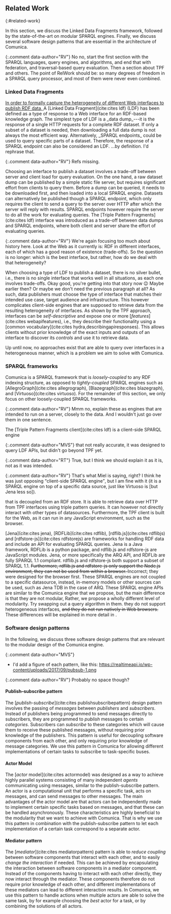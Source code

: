 ## Related Work
{:#related-work}

In this section, we discuss the Linked Data Fragments framework,
followed by the state-of-the-art on modular SPARQL engines.
Finally, we discuss several software design patterns that are essential in the architecture of Comunica.

{:.comment data-author="RV"}
No no, start the first section with
the SPARQL languages, query engines, and algorithms,
and end that with federation,
and traversal-based query evaluation.
Then a section about TPF and others.
The point of RelWork should be:
so many degrees of freedom in a SPARQL query processor,
and most of them were never even combined.

### Linked Data Fragments

<ins class="comment" data-author="RV">
In order to formally capture the heterogeneity of different Web interfaces to publish RDF data,
</ins>
A [Linked Data Fragment](cite:cites ldf) (LDF) has been defined as a type of response to a Web interface for an RDF-based knowledge graph.
The simplest type of LDF is a _data dump_---it is the response of a single HTTP requests for a complete RDF dataset.
If only a subset of a dataset is needed, then downloading a full data dump is not always the most efficient way.
Alternatively, _SPARQL endpoints_ could be used to query specific parts of a dataset.
Therefore, the response of a SPARQL endpoint can also be considered an LDF.
<span class="comment" data-author="RV">…by definition. I'd rephrase that.</span>

{:.comment data-author="RV"}
Refs missing.

Choosing an interface to publish a dataset involves a trade-off between server and client load for query evaluation.
On the one hand, a raw dataset dump can be published by a simple static file server,
but requires significant effort from clients to query them.
Before a dump can be queried, it needs to be downloaded first, and then loaded into a local SPARQL engine.
Datasets can alternatively be published though a SPARQL endpoint,
which only requires the client to send a query to the server over HTTP after which the server will reply with results.
SPARQL endpoints however require the server to do all the work for evaluating queries.
The [Triple Pattern Fragments](cite:cites ldf) interface was introduced as a trade-off
between data dumps and SPARQL endpoints, where both client and server share the effort of evaluating queries.

{:.comment data-author="RV"}
We're again focusing too much about history here.
Look at the Web as it currently is:
RDF in different interfaces,
each of which has a good reason of existence (trade-offs).
So the question is no longer: which is the best interface,
but rather, how do we deal with that heterogeneity?

When choosing a type of LDF to publish a dataset, there is no silver bullet,
i.e., there is no single interface that works well in all situations, as each one involves trade-offs.
<span class="comment" data-author="RV">Okay good, you're getting into that story now 😉 Maybe earlier then? Or maybe we don't need the previous paragraph at all?</span>
As such, data publishers must choose the type of interface that matches their intended use case, target audience and infrastructure.
This however complicates client-side engines that are supposed to retrieve data from the resulting heterogeneity of interfaces.
As shown by the TPF approach, interfaces can be _self-descriptive_ and expose one or more [_features_](cite:cites webapifeatures),
i.e., they describe their functionality using a [common vocabulary](cite:cites hydra,describingapiresponses).
This allows clients without prior knowledge of the exact inputs and outputs of an interface
to discover its _controls_ and use it to retrieve data.

Up until now, no approaches exist that are able to query over interfaces in a heterogeneous manner,
which is a problem we aim to solve with Comunica.

### SPARQL frameworks

Comunica is a SPARQL framework that is _loosely-coupled_ to any RDF indexing structure,
as opposed to _tightly-coupled_ SPARQL engines such as
[AllegroGraph](cite:cites allegrograph), [Blazegraph](cite:cites blazegraph), and [Virtuoso](cite:cites virtuoso).
For the remainder of this section, we only focus on other loosely-coupled SPARQL frameworks.

{:.comment data-author="RV"}
Mmm no, explain these as engines that are intended to run on a server,
closely to the data.
And I wouldn't just go over them in one sentence.

The [Triple Pattern Fragments client](cite:cites ldf) is a client-side SPARQL engine 

{:.comment data-author="MVS"}
that not really accurate, it was designed to query LDF APIs, but didn't go beyond TPF yet.

{:.comment data-author="RT"}
True, but I think we should explain it as it is, not as it was intended.

{:.comment data-author="RV"}
That's what Miel is saying, right?
I think he was just opposing <q>client-side SPARQL engine</q>,
but I am fine with it
(it is a SPARQL engine on top of a specific data source,
just like Virtuoso is [but Jena less so]).

that is decoupled from an RDF store.
It is able to retrieve data over HTTP from TPF interfaces using triple pattern queries.
It can however not directly interact with other types of datasources.
Furthermore, the TPF client is built for the Web, as it can run in any JavaScript environment, such as the browser.

[Jena](cite:cites jena), [RDFLib](cite:cites rdflib), [rdflib.js](cite:cites rdflibjs) and [rdfstore-js](cite:cites rdfstorejs)
are frameworks for handling RDF data and include an API for evaluating SPARQL queries.
Jena is a Java framework, RDFLib is a python package, and rdflib.js and rdfstore-js are JavaScript modules.
Jena, or more specifically the ARQ API, and RDFLib are fully SPARQL 1.1 compliant.
rdflib.js and rdfstore-js both support a subset of SPARQL 1.1.
<del class="comment" data-author="RV">
Furthermore, rdflib.js and rdfstore-js only support the Node.js environment, they can not be used from within a browser.
</del>
<span class="comment" data-author="RV">Incorrect; they were designed for the browser first.</span>
These SPARQL engines are not coupled to a specific datasource,
instead, in-memory models or other sources can be used, such as Jena TDB in the case of ARQ.
These SPARQL engine APIs are similar to the Comunica engine that we propose,
but the main difference is that they are not modular,
<span class="comment" data-author="RV">Rather, we propose a wholly different level of modularity. Try swapping out a query algorithm in them.</span>
they do not support heterogeneous interfaces,
<del class="comment" data-author="RV">
and they do not run natively in Web browsers.
</del>
These differences will be explained in more detail in [](#features).

### Software design patterns

In the following, we discuss three software design patterns that are relevant to the modular design of the Comunica engine.

{:.comment data-author="MVS"}
- I'd add a figure of each pattern, like this: https://realtimeapi.io/wp-content/uploads/2017/09/pubsub-1.png

{:.comment data-author="RV"}
Probably no space though?

#### Publish–subscribe pattern

The [_publish-subscribe_](cite:cites publishsubscribepattern) design pattern involves the passing of _messages_ between _publishers_ and _subscribers_.
Instead of publishers being programmed to send messages directly to subscribers, they are programmed to _publish_ messages to certain _categories_.
Subscribers can _subscribe_ to these categories which will cause them to receive these published messages, without requiring prior knowledge of the publishers.
This pattern is useful for decoupling software components from each other,
and only requiring prior knowledge of message categories.
We use this pattern in Comunica for allowing different implementations of certain tasks to subscribe to task-specific buses.

#### Actor Model

The [_actor_ model](cite:cites actormodel) was designed as a way to achieve highly parallel systems consisting of many independent _agents_
communicating using messages, similar to the publish-subscribe pattern.
An actor is a computational unit that performs a specific task, acts on messages, and can send messages to other messages.
The main advantages of the actor model are that actors can be independently made to implement certain specific tasks based on messages,
and that these can be handled asynchronously.
These characteristics are highly beneficial to the modularity that we want to achieve with Comunica.
That is why we use this pattern in combination with the publish-subscribe pattern to let each implementation of a certain task correspond to a separate actor.

#### Mediator pattern

The [_mediator_](cite:cites mediatorpattern) pattern is able to _reduce coupling_ between software components that interact with each other,
and to easily _change the interaction_ if needed.
This can be achieved by encapsulating the interaction between software components in a mediator component.
Instead of the components having to interact with each other directly,
they now interact through the mediator.
These components therefore do not require prior knowledge of each other,
and different implementations of these mediators can lead to different interaction results.
In Comunica, we use this pattern to handle actions when multiple actors are able to solve the same task,
by for example choosing the _best_ actor for a task, or by combining the solutions of all actors.
